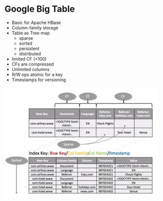 # Google Big Table

- Basic for Apache HBase
- Column-family storage
- Table as Tree-map
  - sparse 
  - sorted
  - persistent
  - distributed
- limited CF (<100)
- CFs are compressed
- Unlimited columns
- R/W ops atomic for a key
- Timestamps for versioning

![Alt text](image-33.png)